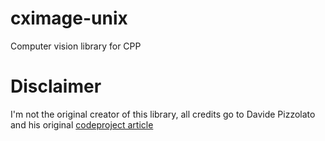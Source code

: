 # cximage-unix

Computer vision library for CPP

# Disclaimer

I'm not the original creator of this library, all credits go to Davide Pizzolato and his original [codeproject article](https://www.codeproject.com/Articles/1300/CxImage)
